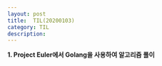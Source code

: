 ```yaml
---
layout: post
title:  TIL(20200103)
category: TIL 
description: 
---
```


<p><b>1. Project Euler에서 Golang을 사용하여 알고리즘 풀이</b><p>

